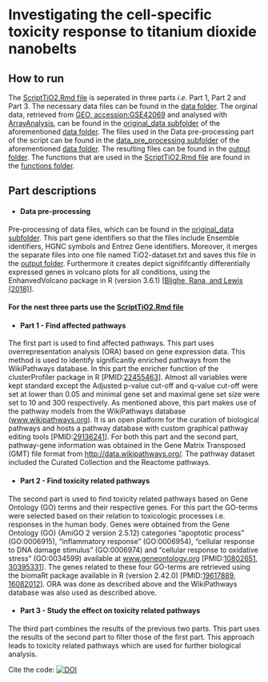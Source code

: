 # Investigating the cell-specific toxicity response to titanium dioxide nanobelts
## How to run
The [ScriptTiO2.Rmd file](https://github.com/laurent2207/TiO2-scripts/blob/master/ScriptTiO2.Rmd) is seperated in three parts *i.e.* Part 1, Part 2 and Part 3. The necessary data files can be found in the [data folder](https://github.com/laurent2207/TiO2-scripts/tree/master/data). The orginal data, retrieved from [GEO, accession:GSE42069](https://www.ncbi.nlm.nih.gov/geo/query/acc.cgi?acc=GSE42069) and analysed with [ArrayAnalysis](https://arrayanalysis.org), can be found in the [original_data subfolder](https://github.com/laurent2207/TiO2-scripts/tree/master/data/original_data) of the aforementioned [data folder](https://github.com/laurent2207/TiO2-scripts/tree/master/data). The files used in the Data pre-processing part of the script can be found in the [data_pre_processing subfolder](https://github.com/laurent2207/TiO2-scripts/tree/master/data/data_pre_processing) of the aforementioned [data folder](https://github.com/laurent2207/TiO2-scripts/tree/master/data). The resulting files can be found in the [output folder](https://github.com/laurent2207/TiO2-scripts/tree/master/output). 
The functions that are used in the [ScriptTiO2.Rmd file](https://github.com/laurent2207/TiO2-scripts/blob/master/ScriptTiO2.Rmd) are found in the [functions folder](https://github.com/laurent2207/TiO2-scripts/tree/master/functions).

## Part descriptions

* #### Data pre-processing
Pre-processing of data files, which can be found in the [original_data subfolder](https://github.com/laurent2207/TiO2-scripts/tree/master/data/original_data). This part gene identifiers so that the files include Ensemble identifiers, HGNC symbols and Entrez Gene identifiers. Moreover, it merges the separate files into one file named TiO2-dataset.txt and saves this file in the [output folder](https://github.com/laurent2207/TiO2-scripts/tree/master/output).
Furthermore it creates depict signififcantly differentially expressed genes in volcano plots for all conditions, using the EnhanvedVolcano package in R (version 3.6.1) [[Blighe, Rana, and Lewis (2018)](https://github.com/kevinblighe/EnhancedVolcano)].

#### For the next three parts use the [ScriptTiO2.Rmd file](https://github.com/laurent2207/TiO2-scripts/blob/master/ScriptTiO2.Rmd)

* #### Part 1 - Find affected pathways
The first part is used to find affected pathways. This part uses overrepresentation analysis (ORA) based on gene expression data. This method is used to identify significantly enriched pathways from the WikiPathways database. 
In this part the enricher function of the clusterProfiler package in R [PMID:[22455463](https://pubmed.ncbi.nlm.nih.gov/22455463/)]. Almost all variables were kept standard except the Adjusted p-value cut-off and q-value cut-off were set at lower than 0.05 and minimal gene set and maximal gene set size were set to 10 and 300 respectively.
As mentioned above, this part makes use of the pathway models from the WikiPathways database (www.wikipathways.org). It is an open platform for the curation of biological pathways and hosts a pathway database with custom graphical pathway editing tools [PMID:[29136241](https://pubmed.ncbi.nlm.nih.gov/29136241/)]. 
For both this part and the second part, pathway-gene information was obtained in the Gene Matrix Transposed (GMT) file format from http://data.wikipathways.org/. The pathway dataset included the Curated Collection and the Reactome pathways.

* #### Part 2 - Find toxicity related pathways
The second part is used to find toxicity related pathways based on Gene Ontology (GO) terms and their respective genes. For this part the GO-terms were selected based on their relation to toxicologic processes i.e. responses in the human body. Genes were obtained from the Gene Ontology (GO) (AmiGO 2 version 2.5.12) categories “apoptotic process” (GO:0006915), “inflammatory response” (GO:0006954), “cellular response to DNA damage stimulus” (GO:0006974) and “cellular response to oxidative stress” (GO:0034599) available at www.geneontology.org [PMID:[10802651](https://pubmed.ncbi.nlm.nih.gov/10802651/), [30395331](https://pubmed.ncbi.nlm.nih.gov/30395331/)]. 
The genes related to these four GO-terms are retrieved using the biomaRt package available in R (version 2.42.0) [PMID:[19617889](https://pubmed.ncbi.nlm.nih.gov/19617889/), [16082012](https://pubmed.ncbi.nlm.nih.gov/16082012/)]. ORA was done as described above and the WikiPathways database was also used as described above. 
 
* #### Part 3 - Study the effect on toxicity related pathways
The third part combines the results of the previous two parts. This part uses the results of the second part to filter those of the first part. This approach leads to toxicity related pathways which are used for further biological analysis. 

Cite the code: [![DOI](https://zenodo.org/badge/236458629.svg)](https://zenodo.org/badge/latestdoi/236458629)

